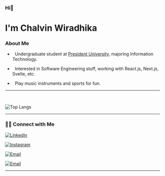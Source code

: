 ### Hi👋

# I'm Chalvin Wiradhika

### About Me

- &nbsp; Undergraduate student at [President University](https://www.president.ac.id/), majoring Information Technology.

- &nbsp; Interested in Software Engineering stuff, working with React.js, Next.js, Svelte, etc.

- &nbsp; Play music instruments and sports for fun.

<hr>
<br>

![Top Langs](https://github-readme-stats.vercel.app/api/top-langs/?username=chalvinwz&show_icons=true)

<hr>

### 🤝🏻 Connect with Me

<a href="https://www.linkedin.com/in/chalvinwiradhika/"><img alt="LinkedIn" src="https://img.shields.io/badge/LinkedIn-Chalvin Wiradhika-blue?style=flat&logo=linkedin"></a>

<a href="https://www.instagram.com/chalvinwz/"><img alt="Instagram" src="https://img.shields.io/badge/Instagram-chalvinwz-blue?style=flat&logo=instagram"></a>

<a href="https://twitter.com/chalvinwz"><img alt="Email" src="https://img.shields.io/badge/Twitter-chalvinwz-blue?style=flat&logo=twitter"></a>

<a href="https://t.me/chalvinwz"><img alt="Email" src="https://img.shields.io/badge/Telegram-chalvinwz-blue?style=flat&logo=telegram"></a>

<hr>
